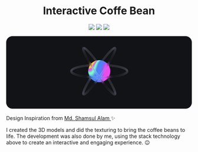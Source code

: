 <p align="center"><h1 align="center">Interactive Coffe Bean</h1></p>

<p align="center">
<img src="https://img.shields.io/badge/Vite-B73BFE?style=for-the-badge&logo=vite&logoColor=FFD62E">
<img src="https://img.shields.io/badge/React-20232A?style=for-the-badge&logo=react&logoColor=61DAFB">
<img src="https://img.shields.io/badge/Tailwind_CSS-38B2AC?style=for-the-badge&logo=tailwind-css&logoColor=white">
</p>

[![](https://raw.githubusercontent.com/splinetool/react-spline/main/.github/screenshots/hero.png)](https://my.spline.design/splinereactlogocopycopy-eaa074bf6b2cc82d870c96e262a625ae/)



Design Inspiration from [Md. Shamsul Alam
](https://dribbble.com/shots/20889124-CoffeeBean-Coffee-shop-website) ✨

I created the 3D models and did the texturing to bring the coffee beans to life. The development was also done by me, using the stack technology above to create an interactive and engaging experience. 😉